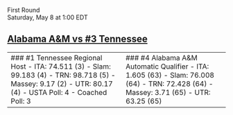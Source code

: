 First Round  
Saturday, May 8 at 1:00 EDT
## [Alabama A&M vs #3 Tennessee](https://www.ncaa.com/game/5833386) 

<table><tr><td>  
### #1 Tennessee  
Regional Host  
- ITA: 74.511 (3)  
- Slam: 99.183 (4)  
- TRN: 98.718 (5)  
- Massey: 9.17 (2)  
- UTR: 80.17 (4)  
- USTA Poll: 4  
- Coached Poll: 3  
</td><td>  
### #4 Alabama A&M  
Automatic Qualifier  
- ITA: 1.605 (63)  
- Slam: 76.008 (64)  
- TRN: 72.428 (64)  
- Massey: 3.71 (65)  
- UTR: 63.25 (65)  
</td></tr></table>  